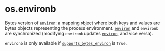 # os.environb

Bytes version of [`environ`](/modules/os/environ.md): a mapping object where both keys and values are bytes objects representing the process environment. [`environ`](/modules/os/environ.md) and `environb` are synchronized (modifying `environb` updates [`environ`](/modules/os/environ.md), and vice versa).

`environb` is only available if [`supports_bytes_environ`](/modules/os/supports_bytes_environ.md) is `True`.